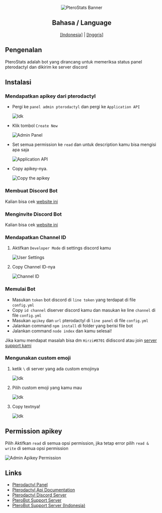 <div align="center">

![PteroStats Banner](https://cdn.discordapp.com/attachments/626755594526916629/978478722489393153/20220524_090325.png)

## Bahasa / Language
[[Indonesia]](https://github.com/HirziDevs/PteroStats/blob/dev/Indo.md) | [[Inggris]](https://github.com/HirziDevs/PteroStats/blob/dev/README.md)

</div>

## Pengenalan
PteroStats adalah bot yang dirancang untuk memeriksa status panel pterodactyl dan dikirim ke server discord

## Instalasi

### Mendapatkan apikey dari pterodactyl
- Pergi ke `panel admin pterodactyl` dan pergi ke `Application API`

    ![Idk](https://usercontent.catto.pictures/hirzi/d5225df9-7395-491b-a214-dcd110b12308.png)

- Klik tombol `Create New`

    ![Admin Panel](https://usercontent.catto.pictures/hirzi/5ac33e25-ac37-416a-99a6-46d860a51645.png)

- Set semua permission ke `read` dan untuk description kamu bisa mengisi apa saja

    ![Application API](https://usercontent.catto.pictures/hirzi/a0c4a721-e1eb-483f-9a36-0c2aaa213186.png)

- Copy apikey-nya.

    ![Copy the apikey](https://usercontent.catto.pictures/hirzi/086111e0-0ffa-48ee-8839-801e0c3678cc.png)

### Membuat Discord Bot
Kalian bisa cek [website ini](https://discordjs.guide/preparations/setting-up-a-bot-application.html)

### Menginvite Discord Bot
Kalian bisa cek [website ini](https://discordjs.guide/preparations/adding-your-bot-to-servers.html)

### Mendapatkan Channel ID
1. Aktifkan `Developer Mode` di settings discord kamu

    ![User Settings](https://usercontent.catto.pictures/hirzi/c5e825d1-c323-4b19-a11b-e2f004d4906e.png)

2. Copy Channel ID-nya

    ![Channel ID](https://usercontent.catto.pictures/hirzi/e5fa4f62-b28f-45fd-a544-429f23899edb.png)

### Memulai Bot
- Masukan `token` bot discord di `line token` yang terdapat di file `config.yml`
- Copy `id channel` diserver discord kamu dan masukan ke line `channel` di file `config.yml`
- Masukan `apikey` dan `url` pterodactyl di `line panel` di file `config.yml`
- Jalankan command `npm install` di folder yang berisi file bot
- Jalankan command `node index` dan kamu selesai!

Jika kamu mendapat masalah bisa dm `Hirzi#8701` didiscord atau join [server support kami](https://discord.gg/zv6maQRah3)

### Mengunakan custom emoji
1. ketik `\` di server yang ada custom emojinya

    ![Idk](https://usercontent.catto.pictures/hirzi/1f59b255-7c5d-48f2-ab93-5358429cec83.png)

2. Pilih custom emoji yang kamu mau

    ![Idk](https://usercontent.catto.pictures/hirzi/38098261-7257-4e4d-8945-4ac5c252c952.png)

3. Copy textnya!

    ![Idk](https://usercontent.catto.pictures/hirzi/33800ccf-9ed5-4d54-9747-2983b23e1755.png)

## Permission apikey 

Pilih Aktifkan `read` di semua opsi permission, jika tetap error pilih `read & write` di semua opsi permission

![Admin Apikey Permission](https://media.discordapp.net/attachments/819757140155564062/876320084992331816/Screenshot_2021-08-15-11-20-05-56.jpg)

## Links

- [Pterodactyl Panel](https://pterodactyl.io)
- [Pterodactyl Api Documentation](https://dashflo/docs/api/pterodactyl/v1)
- [Pterodactyl Discord Server]((https://discord.gg/pterodactyl))
- [PteroBot Support Server](https://discord.gg/zv6maQRah3)
- [PteroBot Support Server (Indonesia)](https://discord.gg/EYaFB7WSg6)